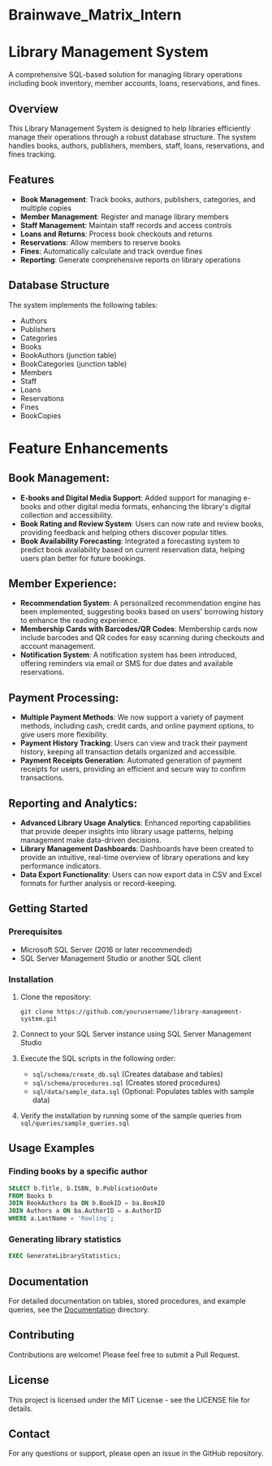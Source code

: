 # Brainwave_Matrix_Intern
# Library Management System

A comprehensive SQL-based solution for managing library operations including book inventory, member accounts, loans, reservations, and fines.

## Overview

This Library Management System is designed to help libraries efficiently manage their operations through a robust database structure. The system handles books, authors, publishers, members, staff, loans, reservations, and fines tracking.

## Features

- **Book Management**: Track books, authors, publishers, categories, and multiple copies
- **Member Management**: Register and manage library members
- **Staff Management**: Maintain staff records and access controls
- **Loans and Returns**: Process book checkouts and returns
- **Reservations**: Allow members to reserve books
- **Fines**: Automatically calculate and track overdue fines
- **Reporting**: Generate comprehensive reports on library operations

## Database Structure

The system implements the following tables:
- Authors
- Publishers
- Categories
- Books
- BookAuthors (junction table)
- BookCategories (junction table)
- Members
- Staff
- Loans
- Reservations
- Fines
- BookCopies
# Feature Enhancements

## Book Management:
- **E-books and Digital Media Support**: Added support for managing e-books and other digital media formats, enhancing the library's digital collection and accessibility.
- **Book Rating and Review System**: Users can now rate and review books, providing feedback and helping others discover popular titles.
- **Book Availability Forecasting**: Integrated a forecasting system to predict book availability based on current reservation data, helping users plan better for future bookings.

## Member Experience:
- **Recommendation System**: A personalized recommendation engine has been implemented, suggesting books based on users' borrowing history to enhance the reading experience.
- **Membership Cards with Barcodes/QR Codes**: Membership cards now include barcodes and QR codes for easy scanning during checkouts and account management.
- **Notification System**: A notification system has been introduced, offering reminders via email or SMS for due dates and available reservations.

## Payment Processing:
- **Multiple Payment Methods**: We now support a variety of payment methods, including cash, credit cards, and online payment options, to give users more flexibility.
- **Payment History Tracking**: Users can view and track their payment history, keeping all transaction details organized and accessible.
- **Payment Receipts Generation**: Automated generation of payment receipts for users, providing an efficient and secure way to confirm transactions.

## Reporting and Analytics:
- **Advanced Library Usage Analytics**: Enhanced reporting capabilities that provide deeper insights into library usage patterns, helping management make data-driven decisions.
- **Library Management Dashboards**: Dashboards have been created to provide an intuitive, real-time overview of library operations and key performance indicators.
- **Data Export Functionality**: Users can now export data in CSV and Excel formats for further analysis or record-keeping.

## Getting Started

### Prerequisites

- Microsoft SQL Server (2016 or later recommended)
- SQL Server Management Studio or another SQL client

### Installation

1. Clone the repository:
   ```
   git clone https://github.com/yourusername/library-management-system.git
   ```

2. Connect to your SQL Server instance using SQL Server Management Studio

3. Execute the SQL scripts in the following order:
   - `sql/schema/create_db.sql` (Creates database and tables)
   - `sql/schema/procedures.sql` (Creates stored procedures)
   - `sql/data/sample_data.sql` (Optional: Populates tables with sample data)

4. Verify the installation by running some of the sample queries from `sql/queries/sample_queries.sql`

## Usage Examples

### Finding books by a specific author
```sql
SELECT b.Title, b.ISBN, b.PublicationDate
FROM Books b
JOIN BookAuthors ba ON b.BookID = ba.BookID
JOIN Authors a ON ba.AuthorID = a.AuthorID
WHERE a.LastName = 'Rowling';
```

### Generating library statistics
```sql
EXEC GenerateLibraryStatistics;
```

## Documentation

For detailed documentation on tables, stored procedures, and example queries, see the [Documentation](docs/README.md) directory.

## Contributing

Contributions are welcome! Please feel free to submit a Pull Request.

## License

This project is licensed under the MIT License - see the LICENSE file for details.

## Contact

For any questions or support, please open an issue in the GitHub repository.
